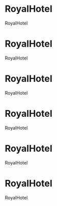 # RoyalHotel
RoyalHotel

# RoyalHotel
RoyalHotel

# RoyalHotel
RoyalHotel
# RoyalHotel
RoyalHotel
# RoyalHotel
RoyalHotel
# RoyalHotel
RoyalHotel

